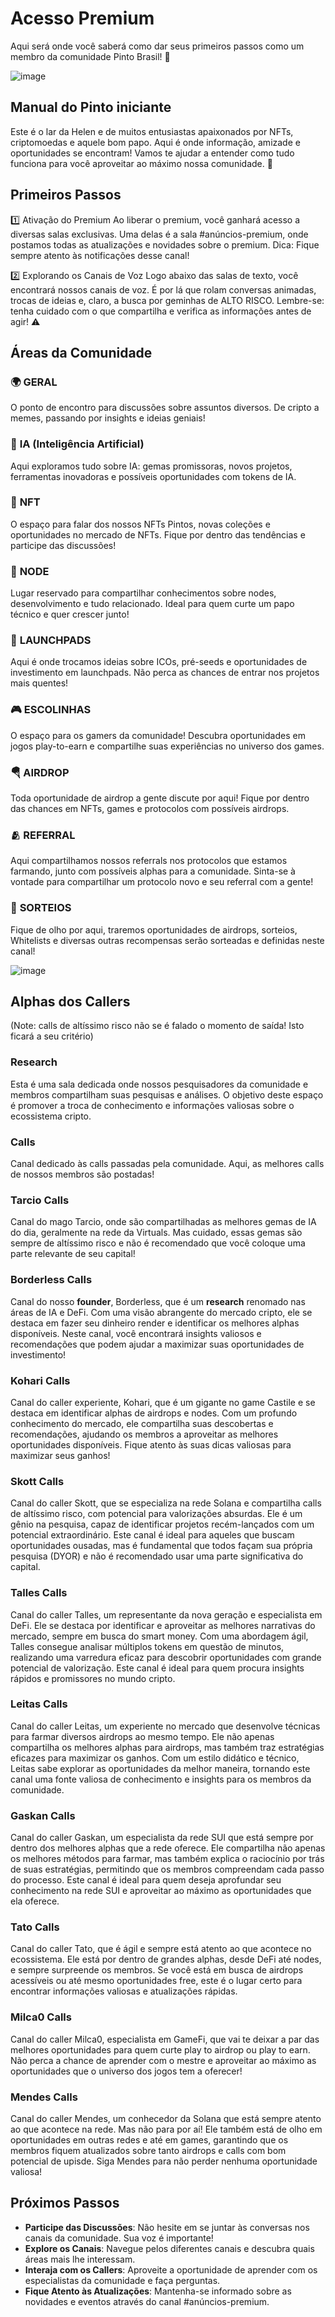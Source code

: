 

# Acesso Premium
Aqui será onde você saberá como dar seus primeiros passos como um membro da comunidade Pinto Brasil! 🐥

![image](https://github.com/user-attachments/assets/d8ccee03-08fe-46f6-aa49-71053703d803)


## Manual do Pinto iniciante

Este é o lar da Helen e de muitos entusiastas apaixonados por NFTs, criptomoedas e aquele bom papo. Aqui é onde informação, amizade e oportunidades se encontram! Vamos te ajudar a entender como tudo funciona para você aproveitar ao máximo nossa comunidade. 🚀

## Primeiros Passos


1️⃣ Ativação do Premium
Ao liberar o premium, você ganhará acesso a diversas salas exclusivas. Uma delas é a sala #anúncios-premium, onde postamos todas as atualizações e novidades sobre o premium. Dica: Fique sempre atento às notificações desse canal!

2️⃣ Explorando os Canais de Voz
Logo abaixo das salas de texto, você encontrará nossos canais de voz. É por lá que rolam conversas animadas, trocas de ideias e, claro, a busca por geminhas de ALTO RISCO. Lembre-se: tenha cuidado com o que compartilha e verifica as informações antes de agir! ⚠️

## Áreas da Comunidade

### 🌍 **GERAL**  
O ponto de encontro para discussões sobre assuntos diversos. De cripto a memes, passando por insights e ideias geniais!

### 🤖 **IA (Inteligência Artificial)**  
Aqui exploramos tudo sobre IA: gemas promissoras, novos projetos, ferramentas inovadoras e possíveis oportunidades com tokens de IA.

### 🎨 **NFT**  
O espaço para falar dos nossos NFTs Pintos, novas coleções e oportunidades no mercado de NFTs. Fique por dentro das tendências e participe das discussões!

### 🔗 **NODE**  
Lugar reservado para compartilhar conhecimentos sobre nodes, desenvolvimento e tudo relacionado. Ideal para quem curte um papo técnico e quer crescer junto!

### 🚀 **LAUNCHPADS**  
Aqui é onde trocamos ideias sobre ICOs, pré-seeds e oportunidades de investimento em launchpads. Não perca as chances de entrar nos projetos mais quentes!

### 🎮 **ESCOLINHAS**  
O espaço para os gamers da comunidade! Descubra oportunidades em jogos play-to-earn e compartilhe suas experiências no universo dos games.

### 🪂 **AIRDROP**  
Toda oportunidade de airdrop a gente discute por aqui! Fique por dentro das chances em NFTs, games e protocolos com possíveis airdrops.

### 🫂 **REFERRAL**  
Aqui compartilhamos nossos referrals nos protocolos que estamos farmando, junto com possíveis alphas para a comunidade. Sinta-se à vontade para compartilhar um protocolo novo e seu referral com a gente!

### 🎁 **SORTEIOS**  
Fique de olho por aqui, traremos oportunidades de airdrops, sorteios, Whitelists e diversas outras recompensas serão sorteadas e definidas neste canal!

![image](https://github.com/user-attachments/assets/d7f9c1c6-0ccf-472d-be35-a5bb6848ef37)

## Alphas dos Callers
(Note: calls de altíssimo risco não se é falado o momento de saída! Isto ficará a seu critério)

### Research
Esta é uma sala dedicada onde nossos pesquisadores da comunidade e membros compartilham suas pesquisas e análises. O objetivo deste espaço é promover a troca de conhecimento e informações valiosas sobre o ecossistema cripto.

### Calls
Canal dedicado às calls passadas pela comunidade. Aqui, as melhores calls de nossos membros são postadas!

### Tarcio Calls
Canal do mago Tarcio, onde são compartilhadas as melhores gemas de IA do dia, geralmente na rede da Virtuals. Mas cuidado, essas gemas são sempre de altíssimo risco e não é recomendado que você coloque uma parte relevante de seu capital!

### Borderless Calls
Canal do nosso **founder**, Borderless, que é um **research** renomado nas áreas de IA e DeFi. Com uma visão abrangente do mercado cripto, ele se destaca em fazer seu dinheiro render e identificar os melhores alphas disponíveis. Neste canal, você encontrará insights valiosos e recomendações que podem ajudar a maximizar suas oportunidades de investimento!

### Kohari Calls
Canal do caller experiente, Kohari, que é um gigante no game Castile e se destaca em identificar alphas de airdrops e nodes. Com um profundo conhecimento do mercado, ele compartilha suas descobertas e recomendações, ajudando os membros a aproveitar as melhores oportunidades disponíveis. Fique atento às suas dicas valiosas para maximizar seus ganhos!

### Skott Calls
Canal do caller Skott, que se especializa na rede Solana e compartilha calls de altíssimo risco, com potencial para valorizações absurdas. Ele é um gênio na pesquisa, capaz de identificar projetos recém-lançados com um potencial extraordinário. Este canal é ideal para aqueles que buscam oportunidades ousadas, mas é fundamental que todos façam sua própria pesquisa (DYOR) e não é recomendado usar uma parte significativa do capital.

### Talles Calls
Canal do caller Talles, um representante da nova geração e especialista em DeFi. Ele se destaca por identificar e aproveitar as melhores narrativas do mercado, sempre em busca do smart money. Com uma abordagem ágil, Talles consegue analisar múltiplos tokens em questão de minutos, realizando uma varredura eficaz para descobrir oportunidades com grande potencial de valorização. Este canal é ideal para quem procura insights rápidos e promissores no mundo cripto.

### Leitas Calls
Canal do caller Leitas, um experiente no mercado que desenvolve técnicas para farmar diversos airdrops ao mesmo tempo. Ele não apenas compartilha os melhores alphas para airdrops, mas também traz estratégias eficazes para maximizar os ganhos. Com um estilo didático e técnico, Leitas sabe explorar as oportunidades da melhor maneira, tornando este canal uma fonte valiosa de conhecimento e insights para os membros da comunidade.

### Gaskan Calls
Canal do caller Gaskan, um especialista da rede SUI que está sempre por dentro dos melhores alphas que a rede oferece. Ele compartilha não apenas os melhores métodos para farmar, mas também explica o raciocínio por trás de suas estratégias, permitindo que os membros compreendam cada passo do processo. Este canal é ideal para quem deseja aprofundar seu conhecimento na rede SUI e aproveitar ao máximo as oportunidades que ela oferece.

### Tato Calls
Canal do caller Tato, que é ágil e sempre está atento ao que acontece no ecossistema. Ele está por dentro de grandes alphas, desde DeFi até nodes, e sempre surpreende os membros. Se você está em busca de airdrops acessíveis ou até mesmo oportunidades free, este é o lugar certo para encontrar informações valiosas e atualizações rápidas.

### Milca0 Calls
Canal do caller Milca0, especialista em GameFi, que vai te deixar a par das melhores oportunidades para quem curte play to airdrop ou play to earn. Não perca a chance de aprender com o mestre e aproveitar ao máximo as oportunidades que o universo dos jogos tem a oferecer!

### Mendes Calls
Canal do caller Mendes, um conhecedor da Solana que está sempre atento ao que acontece na rede. Mas não para por aí! Ele também está de olho em oportunidades em outras redes e até em games, garantindo que os membros fiquem atualizados sobre tanto airdrops e calls com bom potencial de upisde. Siga Mendes para não perder nenhuma oportunidade valiosa!

## Próximos Passos

- **Participe das Discussões**: Não hesite em se juntar às conversas nos canais da comunidade. Sua voz é importante!
- **Explore os Canais**: Navegue pelos diferentes canais e descubra quais áreas mais lhe interessam.
- **Interaja com os Callers**: Aproveite a oportunidade de aprender com os especialistas da comunidade e faça perguntas.
- **Fique Atento às Atualizações**: Mantenha-se informado sobre as novidades e eventos através do canal #anúncios-premium.



